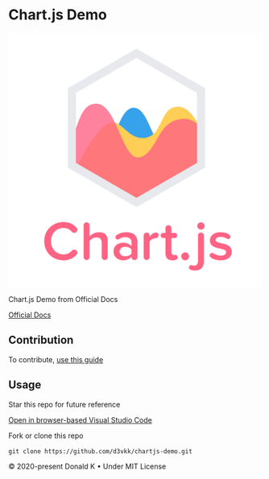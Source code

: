 # Chart.js Demo

![Chart.js Logo](https://github.com/d3vkk/chartjs-demo/blob/master/chartjs-logo.svg)

Chart.js Demo from Official Docs

[Official Docs](https://www.chartjs.org/docs/latest/)

## Contribution

To contribute, [use this guide](https://github.com/d3vkk/open-source/blob/master/CONTRIBUTING.md)

## Usage

Star this repo for future reference

[Open in browser-based Visual Studio Code](https://vscode.dev//github/d3vkk/chartjs-demo)

Fork or clone this repo
```
git clone https://github.com/d3vkk/chartjs-demo.git
```

© 2020-present Donald K • Under MIT License
